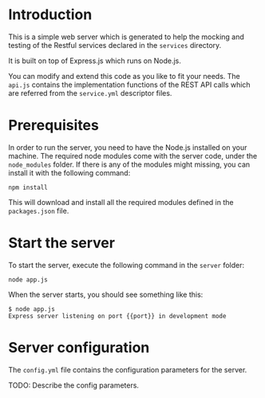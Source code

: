 # Introduction

This is a simple web server which is generated to help the mocking and testing of the
Restful services declared in the `services` directory.

It is built on top of Express.js which runs on Node.js.

You can modify and extend this code as you like to fit your needs.
The `api.js` contains the implementation functions of the REST API calls which are referred from the `service.yml` descriptor files.


# Prerequisites

In order to run the server, you need to have the Node.js installed on your machine.
The required node modules come with the server code, under the `node_modules`
folder. If there is any of the modules might missing, you can install it with the
following command:

    npm install

This will download and install all the required modules defined in the `packages.json` file.


# Start the server

To start the server, execute the following command in the `server` folder:

    node app.js

When the server starts, you should see something like this:

    $ node app.js 
    Express server listening on port {{port}} in development mode


# Server configuration

The `config.yml` file contains the configuration parameters for the server.

TODO: Describe the config parameters.
